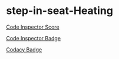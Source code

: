 # step-in-seat-Heating
[Code Inspector Score](https://api.codiga.io/project/30184/score/svg)

[Code Inspector Badge](https://api.codiga.io/project/30184/status/svg)

[Codacy Badge](https://app.codacy.com/project/badge/Grade/aea58f0e8878413daa012af26da6d49a)
